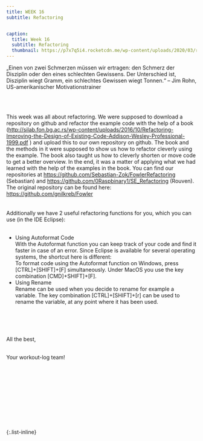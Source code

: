 ```yaml
---
title: WEEK 16
subtitle: Refactoring


caption:
  title: Week 16
  subtitle: Refactoring
  thumbnail: https://p7x7q5i4.rocketcdn.me/wp-content/uploads/2020/03/refactoring-wissen-kompakt.jpg
---
```


<div align="left">
  „Einen von zwei Schmerzen müssen wir ertragen: den Schmerz der Disziplin oder den eines schlechten Gewissens. Der Unterschied ist, Disziplin 
  wiegt Gramm, ein schlechtes Gewissen wiegt Tonnen.“ – Jim Rohn, US-amerikanischer Motivationstrainer
  
  <br><br>
  
  This week was all about refactoring. We were supposed to download a repository on github and refactor the example code with the help of a book   
  (<a src="http://silab.fon.bg.ac.rs/wp-content/uploads/2016/10/Refactoring-Improving-the-Design-of-Existing-Code-Addison-Wesley-Professional-1999.pdf">http://silab.fon.bg.ac.rs/wp-content/uploads/2016/10/Refactoring-Improving-the-Design-of-Existing-Code-Addison-Wesley-Professional-1999.pdf </a>) 
  and upload this to our own repository on github. The book and the methods in it were supposed to show us how to refactor cleverly using the example. 
  The book also taught us how to cleverly shorten or move code to get a better overview. In the end, it was a matter of applying what we had learned 
  with the help of the examples in the book.
  You can find our repositories at <a src="https://github.com/Sebastian-Zok/FowlerRefactoring">https://github.com/Sebastian-Zok/FowlerRefactoring (Sebastian)</a> and 
  <a src="https://github.com/0Raspbinary1/SE_Refactoring">https://github.com/0Raspbinary1/SE_Refactoring (Rouven)</a>. 
  The original repository can be found here: <a src="https://github.com/gnilkreb/Fowler">https://github.com/gnilkreb/Fowler </a>
  <br><br><br>
  Additionally we have 2 useful refactoring functions for you, which you can use (in the IDE Eclipse): <br><br>
  
  <ul>
  <li>Using Autoformat Code <br> 
  With the Autoformat function you can keep track of your code and find it faster in case of an error. Since Eclipse is available for several 
  operating systems, the shortcut here is different:<br>
  To format code using the Autoformat function on Windows, press [CTRL]+[SHIFT]+[F] simultaneously. Under MacOS you use the key combination [CMD]+SHIFT]+[F].</li>
  
  <li>Using Rename<br>
  Rename can be used when you decide to rename for example a variable. The key combination [CTRL]+[SHIFT]+[r] can be used to rename the variable, 
    at any point where it has been used.</li>
  </ul>

  
  

  
  
  <br><br>
  <br><br>
  All the best,<br><br>

  Your workout-log team!<br><br><br><br><br>

</div>

 <script src="https://utteranc.es/client.js"
          repo="DHBW-TrainingApp/Blog"
          issue-term="pathname"
          label="Blog Comment"
          theme="github-light"
          crossorigin="anonymous"
          async>
  </script>
  
  <br>  <br>  <br>  <br>  <br>
  

{:.list-inline}
